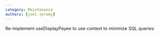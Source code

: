 ```yaml
---
category: Maintenance
authors: [joel-jeremy]
---
```


Re-implement useDisplayPayee to use context to minimize SQL queries
